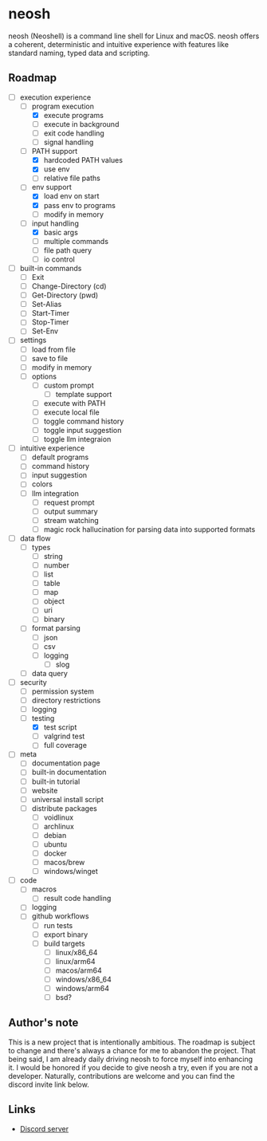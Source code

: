 # neosh

neosh (Neoshell) is a command line shell for Linux and macOS.
neosh offers a coherent, deterministic and intuitive experience with features like standard naming, typed data and scripting.

## Roadmap

- [ ] execution experience
  - [ ] program execution
    - [X] execute programs
    - [ ] execute in background
    - [ ] exit code handling
    - [ ] signal handling
  - [ ] PATH support
    - [X] hardcoded PATH values
    - [X] use env
    - [ ] relative file paths
  - [ ] env support
    - [X] load env on start
    - [X] pass env to programs
    - [ ] modify in memory
  - [ ] input handling
    - [X] basic args
    - [ ] multiple commands
    - [ ] file path query
    - [ ] io control

- [ ] built-in commands
  - [ ] Exit
  - [ ] Change-Directory (cd)
  - [ ] Get-Directory (pwd)
  - [ ] Set-Alias
  - [ ] Start-Timer
  - [ ] Stop-Timer
  - [ ] Set-Env

- [ ] settings
  - [ ] load from file
  - [ ] save to file
  - [ ] modify in memory
  - [ ] options
    - [ ] custom prompt
      - [ ] template support
    - [ ] execute with PATH
    - [ ] execute local file
    - [ ] toggle command history
    - [ ] toggle input suggestion
    - [ ] toggle llm integraion

- [ ] intuitive experience
  - [ ] default programs
  - [ ] command history
  - [ ] input suggestion
  - [ ] colors
  - [ ] llm integration
    - [ ] request prompt
    - [ ] output summary
    - [ ] stream watching
    - [ ] magic rock hallucination for parsing data into supported formats

- [ ] data flow
  - [ ] types
    - [ ] string
    - [ ] number
    - [ ] list
    - [ ] table
    - [ ] map
    - [ ] object
    - [ ] uri
    - [ ] binary
  - [ ] format parsing
    - [ ] json
    - [ ] csv
    - [ ] logging
      - [ ] slog
  - [ ] data query

- [ ] security
  - [ ] permission system
  - [ ] directory restrictions
  - [ ] logging
  - [ ] testing
    - [X] test script
    - [ ] valgrind test
    - [ ] full coverage

- [ ] meta
  - [ ] documentation page
  - [ ] built-in documentation
  - [ ] built-in tutorial
  - [ ] website
  - [ ] universal install script
  - [ ] distribute packages
    - [ ] voidlinux
    - [ ] archlinux
    - [ ] debian
    - [ ] ubuntu
    - [ ] docker
    - [ ] macos/brew
    - [ ] windows/winget

- [ ] code
  - [ ] macros
    - [ ] result code handling
  - [ ] logging
  - [ ] github workflows
    - [ ] run tests
    - [ ] export binary
    - [ ] build targets
      - [ ] linux/x86_64
      - [ ] linux/arm64
      - [ ] macos/arm64
      - [ ] windows/x86_64
      - [ ] windows/arm64
      - [ ] bsd?

## Author's note

This is a new project that is intentionally ambitious.
The roadmap is subject to change and there's always a chance for me to abandon the project.
That being said, I am already daily driving neosh to force myself into enhancing it.
I would be honored if you decide to give neosh a try, even if you are not a developer.
Naturally, contributions are welcome and you can find the discord invite link below.

## Links

- [Discord server](https://discord.gg/JMaXKWrTMZ)
